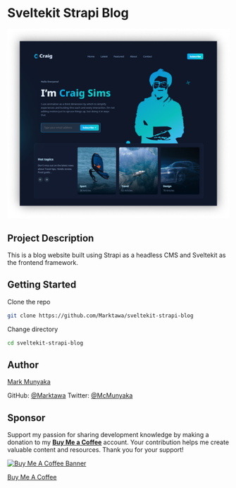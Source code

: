 # Sveltekit Strapi Blog

![Project Cover Image](assets/ssb-cover.png)

## Project Description

This is a blog website built using Strapi as a headless CMS and Sveltekit as the frontend framework.

<!-- ## Live Demo -->

<!-- ## Source Code -->

<!-- ## Article Link -->
 
## Getting Started

Clone the repo
```bash
git clone https://github.com/Marktawa/sveltekit-strapi-blog
```
Change directory
```bash
cd sveltekit-strapi-blog
```

## Author

[Mark Munyaka](https://markmunyaka.com)

GitHub: [@Marktawa](https://github.com/Marktawa)
Twitter: [@McMunyaka](https://twitter.com/McMunyaka)

## Sponsor

Support my passion for sharing development knowledge by making a donation to my [**Buy Me a Coffee**](https://www.buymeacoffee.com/markmunyaka) account. Your contribution helps me create valuable content and resources. Thank you for your support!

[![Buy Me A Coffee Banner](https://res.cloudinary.com/craigsims808/image/upload/v1708089939/articles/test/buymeacoffee_lqmwjn.png)](https://www.buymeacoffee.com/markmunyaka)

[Buy Me A Coffee](https://www.buymeacoffee.com/markmunyaka)
